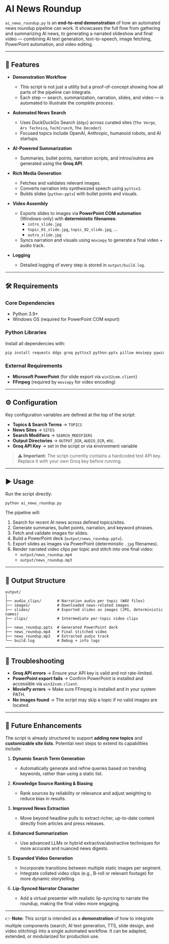# AI News Roundup

`ai_news_roundup.py` is an **end-to-end demonstration** of how an automated news roundup pipeline can work. It showcases the full flow from gathering and summarizing AI news, to generating a narrated slideshow and final video — combining AI text generation, text-to-speech, image fetching, PowerPoint automation, and video editing.

---

## 📌 Features

- **Demonstration Workflow**  
  - This script is not just a utility but a proof-of-concept showing how all parts of the pipeline can integrate.  
  - Each step — search, summarization, narration, slides, and video — is automated to illustrate the *complete process*.

- **Automated News Search**  
  - Uses DuckDuckGo Search (`ddgs`) across curated sites (`The Verge`, `Ars Technica`, `TechCrunch`, `The Decoder`).  
  - Focused topics include OpenAI, Anthropic, humanoid robots, and AI startups.

- **AI-Powered Summarization**  
  - Summaries, bullet points, narration scripts, and intros/outros are generated using the **Groq API**.

- **Rich Media Generation**  
  - Fetches and validates relevant images.  
  - Converts narration into synthesized speech using `pyttsx3`.  
  - Builds slides (`python-pptx`) with bullet points and visuals.

- **Video Assembly**  
  - Exports slides to images via **PowerPoint COM automation** (Windows-only) with **deterministic filenames**:  
    - `intro_slide.jpg`  
    - `topic_01_slide.jpg`, `topic_02_slide.jpg`, …  
    - `outro_slide.jpg`  
  - Syncs narration and visuals using `moviepy` to generate a final video + audio track.

- **Logging**  
  - Detailed logging of every step is stored in `output/build.log`.

---

## 🛠 Requirements

### Core Dependencies
- Python 3.9+
- Windows OS (required for PowerPoint COM export)

### Python Libraries
Install all dependencies with:

```bash
pip install requests ddgs groq pyttsx3 python-pptx pillow moviepy pywin32
```

### External Requirements
- **Microsoft PowerPoint** (for slide export via `win32com.client`)  
- **FFmpeg** (required by `moviepy` for video encoding)

---

## ⚙️ Configuration

Key configuration variables are defined at the top of the script:

- **Topics & Search Terms** → `TOPICS`  
- **News Sites** → `SITES`  
- **Search Modifiers** → `SEARCH_MODIFIERS`  
- **Output Directories** → `OUTPUT_DIR`, `AUDIO_DIR`, etc.  
- **Groq API Key** → set in the script or via environment variable  

> ⚠️ **Important:** The script currently contains a hardcoded test API key. Replace it with your own Groq key before running.

---

## ▶️ Usage

Run the script directly:

```bash
python ai_news_roundup.py
```

The pipeline will:

1. Search for recent AI news across defined topics/sites.  
2. Generate summaries, bullet points, narration, and keyword phrases.  
3. Fetch and validate images for slides.  
4. Build a PowerPoint deck (`output/news_roundup.pptx`).  
5. Export slides as images via PowerPoint (deterministic `.jpg` filenames).  
6. Render narrated video clips per topic and stitch into one final video:  
   - `output/news_roundup.mp4`  
   - `output/news_roundup.mp3`  

---

## 📂 Output Structure

```
output/
│
├── audio_clips/       # Narration audio per topic (WAV files)
├── images/            # Downloaded news-related images
├── slides/            # Exported slides as images (JPG, deterministic names)
├── clips/             # Intermediate per-topic video clips
│
├── news_roundup.pptx  # Generated PowerPoint deck
├── news_roundup.mp4   # Final stitched video
├── news_roundup.mp3   # Extracted audio track
└── build.log          # Debug + info logs
```

---

## 🔧 Troubleshooting

- **Groq API errors** → Ensure your API key is valid and not rate-limited.  
- **PowerPoint export fails** → Confirm PowerPoint is installed and accessible via `win32com.client`.  
- **MoviePy errors** → Make sure FFmpeg is installed and in your system PATH.  
- **No images found** → The script may skip a topic if no valid images are located.  

---

## 🚀 Future Enhancements

The script is already structured to support **adding new topics** and **customizable site lists**. Potential next steps to extend its capabilities include:

1. **Dynamic Search Term Generation**  
   - Automatically generate and refine queries based on trending keywords, rather than using a static list.

2. **Knowledge Source Ranking & Biasing**  
   - Rank sources by reliability or relevance and adjust weighting to reduce bias in results.

3. **Improved News Extraction**  
   - Move beyond headline pulls to extract richer, up-to-date content directly from articles and press releases.

4. **Enhanced Summarization**  
   - Use advanced LLMs or hybrid extractive/abstractive techniques for more accurate and nuanced news digests.

5. **Expanded Video Generation**  
   - Incorporate transitions between multiple static images per segment.  
   - Integrate collated video clips (e.g., B-roll or relevant footage) for more dynamic storytelling.

6. **Lip-Synced Narrator Character**  
   - Add a virtual presenter with realistic lip-syncing to narrate the roundup, making the final video more engaging.

---

👉 **Note:** This script is intended as a **demonstration** of how to integrate multiple components (search, AI text generation, TTS, slide design, and video stitching) into a single automated workflow. It can be adapted, extended, or modularized for production use.  

